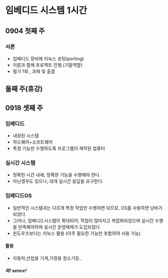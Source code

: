 # 임베디드 시스템 1시간

## 0904 첫째 주
### 서론
* 임베디드 장비에 리눅스 포팅(porting)
* 이론과 함께 프로젝트 진행.(기말역할)
* 필기 1회 , 과제 및 출결

## 둘째 주(휴강)

## 0918 셋째 주
### 임베디드
* 내장된 시스템
* 하드웨어+소프트웨어
* 특정 기능만 수행하도록 프로그램이 제작된 컴퓨터

### 실시간 시스템
* 정확한 시간 내에, 정확한 기능을 수행해야 한다.
* 아닌경우도 있으나, 대개 실시간 응답을 요구한다.

### 임베디드OS
* 일반적인 시스템과는 다르게 특정 작업만 수행하면 되므로, OS를 사용하면 낭비가 되었다.
* 그러나, 임베디드시스템이 확대되어, 작업이 많아지고 복잡화되었으며 실시간 수행을 만족해야하여 실시간 운영체제가 도입되었다.
* 윈도우즈보다는 리눅스 활용 (아주 필요한 기능만 포함하여 사용 가능)

#### 활용
* 자동차,산업용 기계,가정용 청소기등..

##### 와! sence!

###

